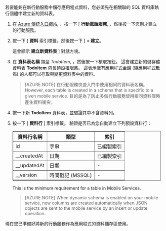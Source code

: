 若要能夠在新行動服務中儲存應用程式資料，您必須先在相關聯的 SQL 資料庫執行個體中建立新的資料表。

1. 在 [Azure 傳統入口網站](https://manage.windowsazure.com/), ，按一下 [ **行動電話服務**, ，然後按一下您剛才建立的行動服務。

2. 按一下 [ **資料** 索引標籤，然後按一下 [ **+ 建立**。

    這會顯示 **建立新資料表** ] 對話方塊。

3. 在 **資料表名稱** 類型 _TodoItem_, ，然後按一下核取按鈕。 這會建立新的儲存體資料表 **TodoItem** 包含預設權限集。 這表示擁有應用程式金鑰 (隨應用程式散佈) 的人都可以存取與變更資料表中的資料。 

    >[AZURE.NOTE] 在行動服務快速入門中使用相同的資料表名稱。 However, each table is created in a schema that is specific to a given mobile service. 目的是為了防止多個行動服務使用相同資料庫時產生資料衝突。

4. 按一下新 **TodoItem** 資料表，並驗證其中不含資料列。

5. 按一下 [ **資料行** ] 索引標籤。 驗證是否已為您自動建立下列預設資料行： 
    
    <table border="1" cellpadding="10">
    <tr>
    <th>資料行名稱</th>
    <th>類型</th>
    <th>索引</th>
    </tr>
    <tr>
    <td>id</td>
    <td>字串</td>
    <td>已編製索引</td>
    </tr>
    <tr>
    <td>__createdAt</td>
    <td>日期</td>
    <td>已編製索引</td>
    </tr>
    <tr>
    <td>__updatedAt</td>
    <td>日期</td>
    <td><font color="transparent">-</font></td>
    </tr>
    <tr>
    <td>__version</td>
    <td>時間戳記 (MSSQL)</td>
    <td><font color="transparent">-</font></td>
    </tr>   
    </table>    
        

    This is the minimum requirement for a table in Mobile Services. 

    > [AZURE.NOTE] When dynamic schema is enabled on your mobile service, new columns are created automatically when JSON objects are sent to the mobile service by an insert or update operation.

現在您已準備好將新的行動服務作為應用程式的資料儲存區使用。


